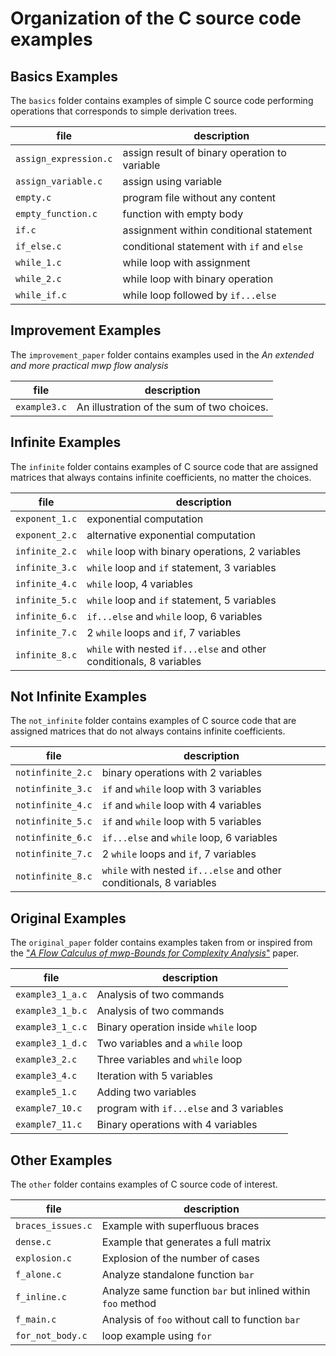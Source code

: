 # Organization of the C source code examples

<!-- To reword, but that's the idea. -->

## Basics Examples

The `basics` folder contains examples of simple C source code performing operations that corresponds to simple derivation trees.

| file | description |
| --- | --- |
`assign_expression.c` | assign result of binary operation to variable
`assign_variable.c` | assign using variable
`empty.c` | program file without any content
`empty_function.c` | function with empty body
`if.c` | assignment within conditional statement
`if_else.c` | conditional statement with `if` and `else`
`while_1.c` | while loop with assignment
`while_2.c` | while loop with binary operation
`while_if.c` | while loop followed by `if...else`

## Improvement Examples

The `improvement_paper` folder contains examples used in the _An extended and more practical mwp flow analysis_

| file | description |
| --- | --- |
`example3.c` | An illustration of the sum of two choices.

## Infinite Examples

The `infinite` folder contains examples of C source code that are assigned matrices that always contains infinite coefficients, no matter the choices.

| file | description |
| --- | --- |
`exponent_1.c` | exponential computation
`exponent_2.c` | alternative exponential computation
`infinite_2.c` | `while` loop with binary operations, 2 variables
`infinite_3.c` | `while` loop and `if` statement, 3 variables
`infinite_4.c` | `while` loop, 4 variables
`infinite_5.c` | `while` loop and `if` statement, 5 variables
`infinite_6.c` | `if...else` and `while` loop, 6 variables
`infinite_7.c` | 2 `while` loops and `if`, 7 variables
`infinite_8.c` | `while` with nested `if...else` and other conditionals, 8 variables

## Not Infinite Examples

The `not_infinite` folder contains examples of C source code that are assigned matrices that do not always contains infinite coefficients.

| file | description |
| --- | --- |
`notinfinite_2.c` | binary operations with 2 variables
`notinfinite_3.c` | `if` and `while` loop with 3 variables
`notinfinite_4.c` | `if` and `while` loop with 4 variables
`notinfinite_5.c` | `if` and `while` loop with 5 variables
`notinfinite_6.c` | `if...else` and `while` loop, 6 variables
`notinfinite_7.c` | 2 `while` loops and `if`, 7 variables
`notinfinite_8.c` | `while` with nested `if...else` and other conditionals, 8 variables

## Original Examples

The `original_paper` folder contains examples taken from or inspired from the ["_A Flow Calculus of mwp-Bounds for Complexity Analysis_"](https://doi.org/10.1145/1555746.1555752) paper.

| file | description |
| --- | --- |
`example3_1_a.c` | Analysis of two commands
`example3_1_b.c` | Analysis of two commands
`example3_1_c.c` | Binary operation inside `while` loop 
`example3_1_d.c` | Two variables and a `while` loop
`example3_2.c`  | Three variables and `while` loop
`example3_4.c` |  Iteration with 5 variables
`example5_1.c` | Adding two variables
`example7_10.c` | program with `if...else` and 3 variables
`example7_11.c` | Binary operations with 4 variables


## Other Examples

The `other` folder contains examples of C source code of interest.

| file | description |
| --- | --- |
`braces_issues.c` | Example with superfluous braces
`dense.c` | Example that generates a full matrix
`explosion.c` | Explosion of the number of cases
`f_alone.c` | Analyze standalone function `bar`
`f_inline.c` | Analyze same function `bar` but inlined within `foo` method
`f_main.c` | Analysis of `foo` without call to function `bar`
`for_not_body.c` | loop example using `for`
